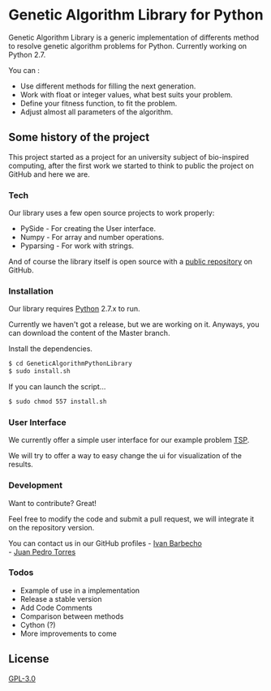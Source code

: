 # Genetic Algorithm Library for Python

Genetic Algorithm Library is a generic implementation of differents method to resolve genetic algorithm problems for Python. Currently working on Python 2.7.

You can :
  - Use different methods for filling the next generation.
  - Work with float or integer values, what best suits your problem.
  - Define your fitness function, to fit the problem.
  - Adjust almost all parameters of the algorithm.

Some history of the project
---------

This project started as a project for an university subject of bio-inspired computing, after the first work we started to think to public the project on GitHub and here we are. 



### Tech

Our library uses a few open source projects to work properly:

* PySide - For creating the User interface.
* Numpy - For array and number operations.
* Pyparsing - For work with strings.


And of course the library itself is open source with a [public repository](https://github.com/ibarbech/GeneticAlgorithmLibraryPython)
 on GitHub.
 

### Installation

Our library requires [Python](https://www.python.org/downloads/) 2.7.x to run.

Currently we haven't got a release, but we are working on it.
Anyways, you can download the content of the Master branch.

Install the dependencies.

```sh
$ cd GeneticAlgorithmPythonLibrary
$ sudo install.sh
```

If you can launch the script...

```sh
$ sudo chmod 557 install.sh
```


### User Interface

We currently offer a simple user interface for our example problem [TSP](https://en.wikipedia.org/wiki/Travelling_salesman_problem).


We will try to offer a way to easy change the ui for visualization of the results.



### Development

Want to contribute? Great!

Feel free to modify the code and submit a pull request, we will integrate it on the repository version.

You can contact us in our GitHub profiles
    - [Ivan Barbecho]  
    - [Juan Pedro Torres]


### Todos

 - Example of use in a implementation
 - Release a stable version
 - Add Code Comments
 - Comparison between methods
 - Cython (?)
 - More improvements to come


License
----

[GPL-3.0]



[//]: # (These are reference links used in the body of this note and get stripped out when the markdown processor does its job. There is no need to format nicely because it shouldn't be seen. Thanks SO - http://stackoverflow.com/questions/4823468/store-comments-in-markdown-syntax)

[Ivan Barbecho]: <https://github.com/ibarbech>
[Juan Pedro Torres]: <https://github.com/JuanPTM>
   [GPL-3.0]: <https://github.com/ibarbech/GeneticAlgorithmLibraryPython/blob/master/LICENSE>
   [Pyparsing]: <http://pyparsing.wikispaces.com/>
   [PySide]: <https://wiki.qt.io/PySide>
   [Numpy]: <http://www.numpy.org/>

